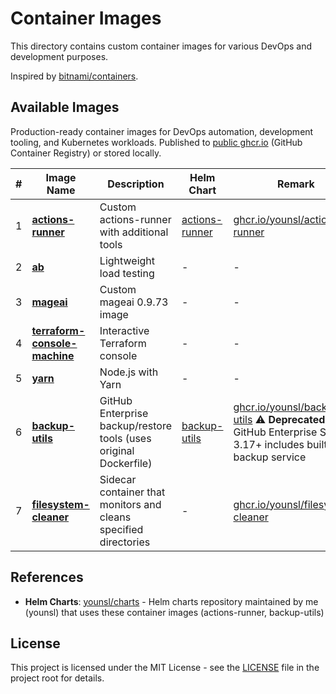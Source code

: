 # Container Images

This directory contains custom container images for various DevOps and development purposes.

Inspired by [bitnami/containers](https://github.com/bitnami/containers).

## Available Images

Production-ready container images for DevOps automation, development tooling, and Kubernetes workloads. Published to [public ghcr.io](https://github.com/younsl?tab=packages) (GitHub Container Registry) or stored locally.

| # | Image Name | Description | Helm Chart | Remark |
|---|------------|-------------|------------|--------|
| 1 | [**actions-runner**](./actions-runner/) | Custom actions-runner with additional tools | [actions-runner](https://github.com/younsl/charts/tree/main/charts/actions-runner) | [ghcr.io/younsl/actions-runner](https://github.com/younsl/o/pkgs/container/actions-runner) |
| 2 | [**ab**](./ab/) | Lightweight load testing | - | - |
| 3 | [**mageai**](./mageai/0.9.73-custom.1/) | Custom mageai 0.9.73 image | - | - |
| 4 | [**terraform-console-machine**](./terraform-console-machine/) | Interactive Terraform console | - | - |
| 5 | [**yarn**](./yarn/) | Node.js with Yarn | - | - |
| 6 | [**backup-utils**](/.github/workflows/release-backup-utils.yml) | GitHub Enterprise backup/restore tools (uses original Dockerfile) | [backup-utils](https://github.com/younsl/charts/tree/main/charts/backup-utils) | [ghcr.io/younsl/backup-utils](https://github.com/younsl/o/pkgs/container/backup-utils) ⚠️ **Deprecated** - GitHub Enterprise Server 3.17+ includes built-in backup service |
| 7 | [**filesystem-cleaner**](./filesystem-cleaner/) | Sidecar container that monitors and cleans specified directories | - | [ghcr.io/younsl/filesystem-cleaner](https://github.com/younsl/o/pkgs/container/filesystem-cleaner) |

## References

- **Helm Charts**: [younsl/charts](https://github.com/younsl/charts) - Helm charts repository maintained by me (younsl) that uses these container images (actions-runner, backup-utils)

## License

This project is licensed under the MIT License - see the [LICENSE](../../LICENSE) file in the project root for details.
